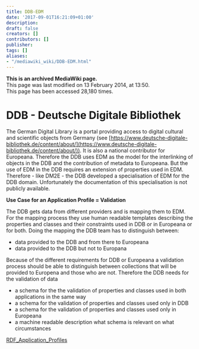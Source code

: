 ```yaml
---
title: DDB-EDM
date: '2017-09-01T16:21:09+01:00'
description: 
draft: false
creators: []
contributors: []
publisher: 
tags: []
aliases:
- "/mediawiki_wiki/DDB-EDM.html"
---
```


 **This is an archived MediaWiki page.**  
This page was last modified on 13 February 2014, at 13:50.  
This page has been accessed 28,180 times.

# DDB - Deutsche Digitale Bibliothek

The German Digital Library is a portal providing access to digital cultural and scientific objects from Germany (see [https://www.deutsche-digitale-bibliothek.de/content/about/](https://www.deutsche-digitale-bibliothek.de/content/about/)). It is also a national contributor for Europeana. Therefore the DDB uses EDM as the model for the interlinking of objects in the DDB and the contribution of metadata to Europeana. But the use of EDM in the DDB requires an extension of properties used in EDM. Therefore - like DM2E - the DDB developed a specialisation of EDM for the DDB domain. Unfortunately the documentation of this specialisation is not publicly available.

**Use Case for an Application Profile = Validation**

The DDB gets data from different providers and is mapping them to EDM. For the mapping process they use human readable templates describing the properties and classes and their constraints used in DDB or in Europeana or for both. Doing the mapping the DDB team has to distinguish between:

- data provided to the DDB and from there to Europeana
- data provided to the DDB but not to Europana

Because of the different requirements for DDB or Europeana a validation process should be able to distinguish between collections that will be provided to Europena and those who are not. Therefore the DDB needs for the validation of data

- a schema for the the validation of properties and classes used in both applications in the same way
- a schema for the validation of properties and classes used only in DDB
- a schema for the validation of properties and classes used only in Europeana
- a machine readable description what schema is relevant on what circumstances

[RDF\_Application\_Profiles](/index.php?title=RDF_Application_Profiles&action=edit&redlink=1 "RDF\_Application\_Profiles (page does not exist)")

